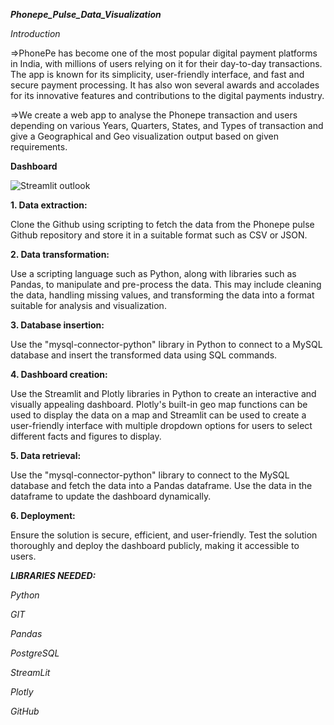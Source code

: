 ***Phonepe_Pulse_Data_Visualization***

*Introduction*

=>PhonePe has become one of the most popular digital payment platforms in India, with millions of users relying on it for their day-to-day transactions. The app is known for its simplicity, user-friendly interface, and fast and secure payment processing. It has also won several awards and accolades for its innovative features and contributions to the digital payments industry.

=>We create a web app to analyse the Phonepe transaction and users depending on various Years, Quarters, States, and Types of transaction and give a Geographical and Geo visualization output based on given requirements.

**Dashboard**

![Streamlit outlook](https://github.com/Viswanathan25/Phonepe_Pulse_Data_Visualization/assets/131848906/85762a24-907a-4a73-a2e1-7f9c658bbab2)

**1. Data extraction:**

Clone the Github using scripting to fetch the data from the Phonepe pulse Github repository and store it in a suitable format such as CSV or JSON.

**2. Data transformation:**

Use a scripting language such as Python, along with libraries such as Pandas, to manipulate and pre-process the data. This may include cleaning the data, handling missing values, and transforming the data into a format suitable for analysis and visualization.

**3. Database insertion:**

Use the "mysql-connector-python" library in Python to connect to a MySQL database and insert the transformed data using SQL commands.

**4. Dashboard creation:**

Use the Streamlit and Plotly libraries in Python to create an interactive and visually appealing dashboard. Plotly's built-in geo map functions can be used to display the data on a map and Streamlit can be used to create a user-friendly interface with multiple dropdown options for users to select different facts and figures to display.

**5. Data retrieval:**

Use the "mysql-connector-python" library to connect to the MySQL database and fetch the data into a Pandas dataframe. Use the data in the dataframe to update the dashboard dynamically.

**6. Deployment:**

Ensure the solution is secure, efficient, and user-friendly. Test the solution thoroughly and deploy the dashboard publicly, making it accessible to users.

***LIBRARIES NEEDED:***

*Python*

*GIT*

*Pandas*

*PostgreSQL*

*StreamLit*

*Plotly*

*GitHub*
